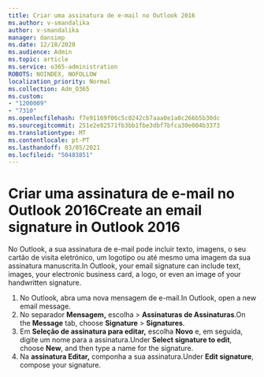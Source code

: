 ```yaml
---
title: Criar uma assinatura de e-mail no Outlook 2016
ms.author: v-smandalika
author: v-smandalika
manager: dansimp
ms.date: 12/18/2020
ms.audience: Admin
ms.topic: article
ms.service: o365-administration
ROBOTS: NOINDEX, NOFOLLOW
localization_priority: Normal
ms.collection: Adm_O365
ms.custom:
- "1200009"
- "7310"
ms.openlocfilehash: f7e91169f06c5c0242cb7aaa0e1a0c266b5b30dc
ms.sourcegitcommit: 251e2e82571fb3bb1fbe3dbf7bfca30e004b3373
ms.translationtype: MT
ms.contentlocale: pt-PT
ms.lasthandoff: 03/05/2021
ms.locfileid: "50483851"
---
```

# <a name="create-an-email-signature-in-outlook-2016"></a><span data-ttu-id="a2f3d-102">Criar uma assinatura de e-mail no Outlook 2016</span><span class="sxs-lookup"><span data-stu-id="a2f3d-102">Create an email signature in Outlook 2016</span></span>

<span data-ttu-id="a2f3d-103">No Outlook, a sua assinatura de e-mail pode incluir texto, imagens, o seu cartão de visita eletrónico, um logotipo ou até mesmo uma imagem da sua assinatura manuscrita.</span><span class="sxs-lookup"><span data-stu-id="a2f3d-103">In Outlook, your email signature can include text, images, your electronic business card, a logo, or even an image of your handwritten signature.</span></span>

1. <span data-ttu-id="a2f3d-104">No Outlook, abra uma nova mensagem de e-mail.</span><span class="sxs-lookup"><span data-stu-id="a2f3d-104">In Outlook, open a new email message.</span></span>
2. <span data-ttu-id="a2f3d-105">No separador **Mensagem,** escolha   >  **Assinaturas de Assinaturas**.</span><span class="sxs-lookup"><span data-stu-id="a2f3d-105">On the **Message** tab, choose **Signature** > **Signatures**.</span></span>
3. <span data-ttu-id="a2f3d-106">Em **Seleção de assinatura para editar,** escolha **Novo** e, em seguida, digite um nome para a assinatura.</span><span class="sxs-lookup"><span data-stu-id="a2f3d-106">Under **Select signature to edit**, choose **New**, and then type a name for the signature.</span></span>
4. <span data-ttu-id="a2f3d-107">Na **assinatura Editar,** componha a sua assinatura.</span><span class="sxs-lookup"><span data-stu-id="a2f3d-107">Under **Edit signature**, compose your signature.</span></span>
